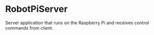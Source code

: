 # RobotPiServer
Server application that runs on the Raspberry Pi and receives control commands from client.
